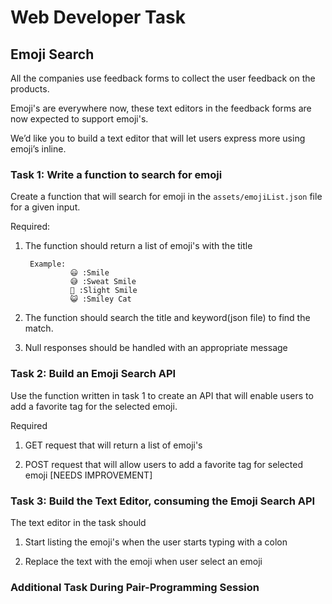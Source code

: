# Web Developer Task

## Emoji Search

All the companies use feedback forms to collect the user feedback on the products.

Emoji's are everywhere now, these text editors in the feedback forms are now expected to support emoji's.

We’d like you to build a text editor that will let users express more using emoji’s inline.

### Task 1: Write a function to search for emoji

Create a function that will search for emoji in the `assets/emojiList.json` file for a given input.
        
Required:

1. The function should return a list of emoji's with the title

    ```  
     Example:    
              😃 :Smile
              😅 :Sweat Smile             
              🙂 :Slight Smile
              😺 :Smiley Cat
    ```

2. The function should search the title and keyword(json file) to find the match.

3. Null responses should be handled with an appropriate message

### Task 2: Build an Emoji Search API

Use the function written in task 1 to create an API that will enable users to add a favorite tag for the selected emoji.

Required

1. GET request that will return a list of emoji's
    
2. POST request that will allow users to add a favorite tag for selected emoji
[NEEDS IMPROVEMENT]

### Task 3: Build the Text Editor, consuming the Emoji Search API 

The text editor in the task should 

1. Start listing the emoji's when the user starts typing with a colon

2. Replace the text with the emoji when user select an emoji



### Additional Task During Pair-Programming Session